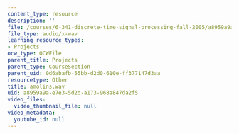 ```yaml
---
content_type: resource
description: ''
file: /courses/6-341-discrete-time-signal-processing-fall-2005/a8959a9ae7e35d2da173968a847da2f5_amolins.wav
file_type: audio/x-wav
learning_resource_types:
- Projects
ocw_type: OCWFile
parent_title: Projects
parent_type: CourseSection
parent_uid: 0d6abafb-55bb-d2d0-610e-ff377147d3aa
resourcetype: Other
title: amolins.wav
uid: a8959a9a-e7e3-5d2d-a173-968a847da2f5
video_files:
  video_thumbnail_file: null
video_metadata:
  youtube_id: null
---
```

